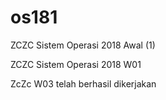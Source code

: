 # os181

ZCZC Sistem Operasi 2018 Awal (1)

ZCZC Sistem Operasi 2018 W01

ZcZc W03 telah berhasil dikerjakan
